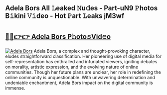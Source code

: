 ## Adela Bors All 𝙻eaked 𝙽u𝚍es - Part-uN9 𝙿hotos B𝚒kini 𝚅𝚒deo - Hot 𝙿art 𝙻eaks jM3wf

# <h2><a href="http://ld4ztc.urlbe.top/?page=Adela+Bors">🔗🔗👉👉 Adela Bors P𝚑oto𝚜Vid𝚎o</a></h2>

[![Adela Bors](https://i.imgur.com/eBuTRDB.gif)](http://ld4ztc.urlbe.top/?page=Adela+Bors)
Adela Bors, a complex and thought-provoking character, eludes straightforward classification. Her pioneering use of digital media for self-representation has enthralled and infuriated viewers, igniting debates on morality, artistic expression, and the evolving nature of online communities. Though her future plans are unclear, her role in redefining the online community is unquestionable. With unwavering determination and undeniable enchantment, Adela Bors impact on the digital community is immense.
